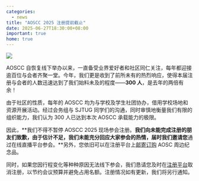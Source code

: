 ```yaml
---
categories:
  - news
title: "AOSCC 2025 注册提前截止"
date: 2025-06-27T18:30:00+08:00
important: true
home: true
---
```

![](/assets/news/aoscc-2025-registration.png)

AOSCC 自恢复线下举办以来，一直备受业界爱好者和社区同仁关注，每年都迎接逾百位与会者齐聚一堂。今年，我们更是收到了前所未有的热烈响应，使得本届注册与会者的人数迅速达到了我们始料未及的程度——**300 人**，是去年的两倍有余！

由于社区的性质，每年的 AOSCC 均为与学校及学生社团协办，借用学校场地和资源开展活动。经过会务组与 SJTUG 同学们的沟通，同时审慎地衡量我们有限的组织能力，我们认为 300 人已达到本次 AOSCC 承载能力的极限。

因此，**我们不得不暂停 AOSCC 2025 现场参会注册。**我们向未能完成注册的朋友们致歉，由于估计不足，我们未能充分回应大家参会的热情，届时我们邀请您**通过在线直播平台参会。**另外，您依旧可以在注册平台上[邮寄订购](https://aoscc.aosc.io/merch) AOSC 周边纪念品。

同时，如果您因行程变化等种种原因无法线下参会，我们恳请您及时在[注册平台](https://aoscc.aosc.io/service)取消注册，以节约会议预算并避免占用名额。注册情况如有更新，我们将另行通知。